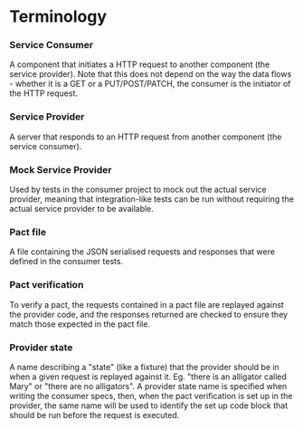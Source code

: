 # Terminology

### Service Consumer

A component that initiates a HTTP request to another component (the service provider). Note that this does not depend on the way the data flows - whether it is a GET or a PUT/POST/PATCH, the consumer is the initiator of the HTTP request.

### Service Provider

A server that responds to an HTTP request from another component (the service consumer).

### Mock Service Provider

Used by tests in the consumer project to mock out the actual service provider, meaning that integration-like tests can be run without requiring the actual service provider to be available.

### Pact file

A file containing the JSON serialised requests and responses that were defined in the consumer tests.

### Pact verification

To verify a pact, the requests contained in a pact file are replayed against the provider code, and the responses returned are checked to ensure they match those expected in the pact file.

### Provider state

A name describing a "state" (like a fixture) that the provider should be in when a given request is replayed against it. Eg. "there is an alligator called Mary" or "there are no alligators". A provider state name is specified when writing the consumer specs, then, when the pact verification is set up in the provider, the same name will be used to identify the set up code block that should be run before the request is executed.
